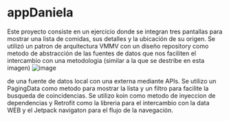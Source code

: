 # appDaniela

Este proyecto consiste en un ejercicio donde se integran tres pantallas para mostrar una lista de comidas, sus detalles y la ubicación de su origen. 
Se utilizó un patron de arquitectura VMMV con un diseño repository como metodo de abstracción de las fuentes de datos que nos faciliten el intercambio con una metodologia (similar a la que se destribe en esta imagen) ![image](https://user-images.githubusercontent.com/59578465/219741300-e418da5c-8828-422e-bc3e-5e16ea47d21a.png)
 
de una fuente de datos local con una externa mediante APIs. Se utilizo un PagingData como metodo para mostrar la lista y un filtro para facilite la 
busqueda de coincidencias. Se utilizo koin como metodo de inyeccion de dependencias y Retrofit como la libreria para el intercambio con la data WEB y el Jetpack navigaton para el flujo de la navegación. 

